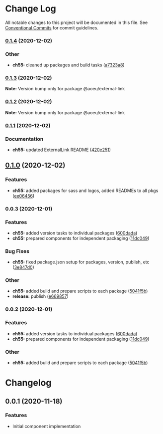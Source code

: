 # Change Log

All notable changes to this project will be documented in this file.
See [Conventional Commits](https://conventionalcommits.org) for commit guidelines.

### [0.1.4](https://github.com/theartofeducation/ui-common/compare/@aoeu/external-link@0.1.3...@aoeu/external-link@0.1.4) (2020-12-02)


### Other

* **ch55:** cleaned up packages and build tasks ([a7323a8](https://github.com/theartofeducation/ui-common/commit/a7323a85b1326d26b032515f0c4196630447d727))



### [0.1.3](https://github.com/theartofeducation/ui-common/compare/@aoeu/external-link@0.1.2...@aoeu/external-link@0.1.3) (2020-12-02)

**Note:** Version bump only for package @aoeu/external-link





### [0.1.2](https://github.com/theartofeducation/ui-common/compare/@aoeu/external-link@0.1.1...@aoeu/external-link@0.1.2) (2020-12-02)

**Note:** Version bump only for package @aoeu/external-link





### [0.1.1](https://github.com/theartofeducation/ui-common/compare/@aoeu/external-link@0.1.0...@aoeu/external-link@0.1.1) (2020-12-02)


### Documentation

* **ch55:** updated ExternalLink README ([420e251](https://github.com/theartofeducation/ui-common/commit/420e251acbefef579dcf04555547c35fbd3ad871))



## [0.1.0](https://github.com/theartofeducation/ui-common/compare/@aoeu/external-link@0.0.3...@aoeu/external-link@0.1.0) (2020-12-02)


### Features

* **ch55:** added packages for sass and logos, added READMEs to all pkgs ([ee06456](https://github.com/theartofeducation/ui-common/commit/ee06456e93a00b407d45e0a90ae27fbf288993d4))



### 0.0.3 (2020-12-01)


### Features

* **ch55:** added version tasks to individual packages ([600dada](https://github.com/theartofeducation/ui-common/commit/600dada086c4f8ee646e528637a054445273a08c))
* **ch55:** prepared components for independent packaging ([11dc049](https://github.com/theartofeducation/ui-common/commit/11dc04989afd78e16419a4a0769e9d41d683f16d))


### Bug Fixes

* **ch55:** fixed package.json setup for packages, version, publish, etc ([3e847d0](https://github.com/theartofeducation/ui-common/commit/3e847d01e15d581a0934382a95c6ba3eb3e3b256))


### Other

* **ch55:** added build and prepare scripts to each package ([5041f5b](https://github.com/theartofeducation/ui-common/commit/5041f5b5eaa7b88646a8c29c718df99e12e5e6f2))
* **release:** publish ([e669857](https://github.com/theartofeducation/ui-common/commit/e669857fe53acc122839d4c6b539c3e9b37acf52))



### 0.0.2 (2020-12-01)


### Features

* **ch55:** added version tasks to individual packages ([600dada](https://github.com/theartofeducation/ui-common/commit/600dada086c4f8ee646e528637a054445273a08c))
* **ch55:** prepared components for independent packaging ([11dc049](https://github.com/theartofeducation/ui-common/commit/11dc04989afd78e16419a4a0769e9d41d683f16d))


### Other

* **ch55:** added build and prepare scripts to each package ([5041f5b](https://github.com/theartofeducation/ui-common/commit/5041f5b5eaa7b88646a8c29c718df99e12e5e6f2))



# Changelog

## 0.0.1 (2020-11-18)

### Features

* Initial component implementation

